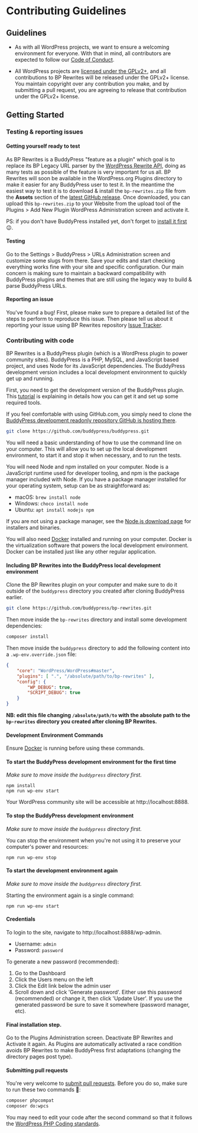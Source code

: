 # Contributing Guidelines

## Guidelines

- As with all WordPress projects, we want to ensure a welcoming environment for everyone. With that in mind, all contributors are expected to follow our [Code of Conduct](/CODE_OF_CONDUCT.md).

- All WordPress projects are [licensed under the GPLv2+](/LICENSE.md), and all contributions to BP Rewrites will be released under the GPLv2+ license. You maintain copyright over any contribution you make, and by submitting a pull request, you are agreeing to release that contribution under the GPLv2+ license.

## Getting Started

### Testing & reporting issues

#### Getting yourself ready to test

As BP Rewrites is a BuddyPress "feature as a plugin" which goal is to replace its BP Legacy URL parser by the [WordPress Rewrite API](https://developer.wordpress.org/reference/classes/wp_rewrite/), doing as many tests as possible of the feature is very important for us all. BP Rewrites will soon be available in the WordPress.org Plugins directory to make it easier for any BuddyPress user to test it. In the meantime the easiest way to test it is to download & install the `bp-rewrites.zip` file from the **Assets** section of the [latest GitHub release](https://github.com/buddypress/bp-rewrites/releases/). Once downloaded, you can upload this `bp-rewrites.zip` to your Website from the upload tool of the Plugins > Add New Plugin WordPress Administration screen and activate it.

PS: if you don't have BuddyPress installed yet, don't forget to [install it first](https://wordpress.org/plugins/buddypress/#installation) 😉.

#### Testing

Go to the Settings > BuddyPress > URLs Administration screen and customize some slugs from there. Save your edits and start checking everything works fine with your site and specific configuration. Our main concern is making sure to maintain a backward compatibility with BuddyPress plugins and themes that are still using the legacy way to build & parse BuddyPress URLs.

#### Reporting an issue

You've found a bug! First, please make sure to prepare a detailed list of the steps to perform to reproduce this issue. Then please tell us about it reporting your issue using BP Rewrites repository [Issue Tracker](https://github.com/buddypress/bp-rewrites/issues).

### Contributing with code

BP Rewrites is a BuddyPress plugin (which is a WordPress plugin to power community sites). BuddyPress is a PHP, MySQL, and JavaScript based project, and uses Node for its JavaScript dependencies. The BuddyPress development version includes a local development environment to quickly get up and running.

First, you need to get the development version of the BuddyPress plugin. This [tutorial](https://codex.buddypress.org/participate-and-contribute/contribute-with-code/) is explaining in details how you can get it and set up some required tools.

If you feel comfortable with using GitHub.com, you simply need to clone the [BuddyPress development readonly repository GitHub is hosting there](https://github.com/buddypress/buddypress).

```bash
git clone https://github.com/buddypress/buddypress.git
```

You will need a basic understanding of how to use the command line on your computer. This will allow you to set up the local development environment, to start it and stop it when necessary, and to run the tests.

You will need Node and npm installed on your computer. Node is a JavaScript runtime used for developer tooling, and npm is the package manager included with Node. If you have a package manager installed for your operating system, setup can be as straightforward as:

* macOS: `brew install node`
* Windows: `choco install node`
* Ubuntu: `apt install nodejs npm`

If you are not using a package manager, see the [Node.js download page](https://nodejs.org/en/download/) for installers and binaries.

You will also need [Docker](https://www.docker.com/products/docker-desktop) installed and running on your computer. Docker is the virtualization software that powers the local development environment. Docker can be installed just like any other regular application.

#### Including BP Rewrites into the BuddyPress local development environment

Clone the BP Rewrites plugin on your computer and make sure to do it outside of the `buddypress` directory you created after cloning BuddyPress earlier.

```bash
git clone https://github.com/buddypress/bp-rewrites.git
```

Then move inside the `bp-rewrites` directory and install some development dependencies:

```bash
composer install
```

Then move inside the `buddypress` directory to add the following content into a `.wp-env.override.json` file:

```json
{
	"core": "WordPress/WordPress#master",
	"plugins": [ ".", "/absolute/path/to/bp-rewrites" ],
	"config": {
		"WP_DEBUG": true,
		"SCRIPT_DEBUG": true
	}
}
```

**NB: edit this file changing `/absolute/path/to` with the absolute path to the `bp-rewrites` directory you created after cloning BP Rewrites.**

#### Development Environment Commands

Ensure [Docker](https://www.docker.com/products/docker-desktop) is running before using these commands.

#### To start the BuddyPress development environment for the first time

_Make sure to move inside the `buddypress` directory first._

```
npm install
npm run wp-env start
```

Your WordPress community site will be accessible at http://localhost:8888.

#### To stop the BuddyPress development environment

_Make sure to move inside the `buddypress` directory first._

You can stop the environment when you're not using it to preserve your computer's power and resources:

```
npm run wp-env stop
```

#### To start the development environment again

_Make sure to move inside the `buddypress` directory first._

Starting the environment again is a single command:

```
npm run wp-env start
```

#### Credentials

To login to the site, navigate to http://localhost:8888/wp-admin.

* Username: `admin`
* Password: `password`

To generate a new password (recommended):

1. Go to the Dashboard
2. Click the Users menu on the left
3. Click the Edit link below the admin user
4. Scroll down and click 'Generate password'. Either use this password (recommended) or change it, then click 'Update User'. If you use the generated password be sure to save it somewhere (password manager, etc).

#### Final installation step.

Go to the Plugins Administration screen. Deactivate BP Rewrites and Activate it again. As Plugins are automatically activated a race condition avoids BP Rewrites to make BuddyPress first adaptations (changing the directory pages post type).

#### Submitting pull requests

You're very welcome to [submit pull requests](https://github.com/buddypress/bp-rewrites/pulls). Before you do so, make sure to run these two commands 🙏:

```bash
composer phpcompat
composer do:wpcs
```

You may need to edit your code after the second command so that it follows the [WordPress PHP Coding standards](https://developer.wordpress.org/coding-standards/wordpress-coding-standards/php/).
